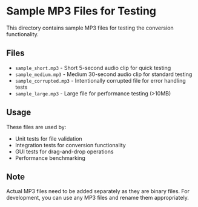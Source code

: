 # Sample MP3 Files for Testing

This directory contains sample MP3 files for testing the conversion functionality.

## Files

- `sample_short.mp3` - Short 5-second audio clip for quick testing
- `sample_medium.mp3` - Medium 30-second audio clip for standard testing  
- `sample_corrupted.mp3` - Intentionally corrupted file for error handling tests
- `sample_large.mp3` - Large file for performance testing (>10MB)

## Usage

These files are used by:
- Unit tests for file validation
- Integration tests for conversion functionality
- GUI tests for drag-and-drop operations
- Performance benchmarking

## Note

Actual MP3 files need to be added separately as they are binary files.
For development, you can use any MP3 files and rename them appropriately.